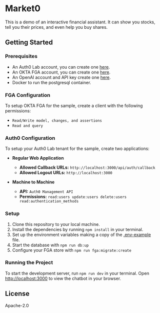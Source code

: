 # Market0

This is a demo of an interactive financial assistant. It can show you stocks, tell you their prices, and even help you buy shares.

## Getting Started

### Prerequisites

- An Auth0 Lab account, you can create one [here](https://manage.auth0lab.com/).
- An OKTA FGA account, you can create one [here](https://dashboard.fga.dev).
- An OpenAI account and API key create one [here](https://platform.openai.com).
- Docker to run the postgresql container.

### FGA Configuration

To setup OKTA FGA for the sample, create a client with the following permissions:

- `Read/Write model, changes, and assertions`
- `Read and query`

### Auth0 Configuration

To setup your Auth0 Lab tenant for the sample, create two applications:

- **Regular Web Application**

  - **Allowed Callback URLs:** `http://localhost:3000/api/auth/callback`
  - **Allowed Logout URLs:** `http://localhost:3000`

- **Machine to Machine**
  - **API:** `Auth0 Management API`
  - **Permissions:** `read:users update:users delete:users read:authentication_methods`

### Setup

1. Clone this repository to your local machine.
2. Install the dependencies by running `npm install` in your terminal.
3. Set up the environment variables making a copy of the [.env-example](./.env-example) file.
4. Start the database with `npm run db:up`
5. Configure your FGA store with `npm run fga:migrate:create`

### Running the Project

To start the development server, run `npm run dev` in your terminal. Open [http://localhost:3000](http://localhost:3000) to view the chatbot in your browser.

## License

Apache-2.0
